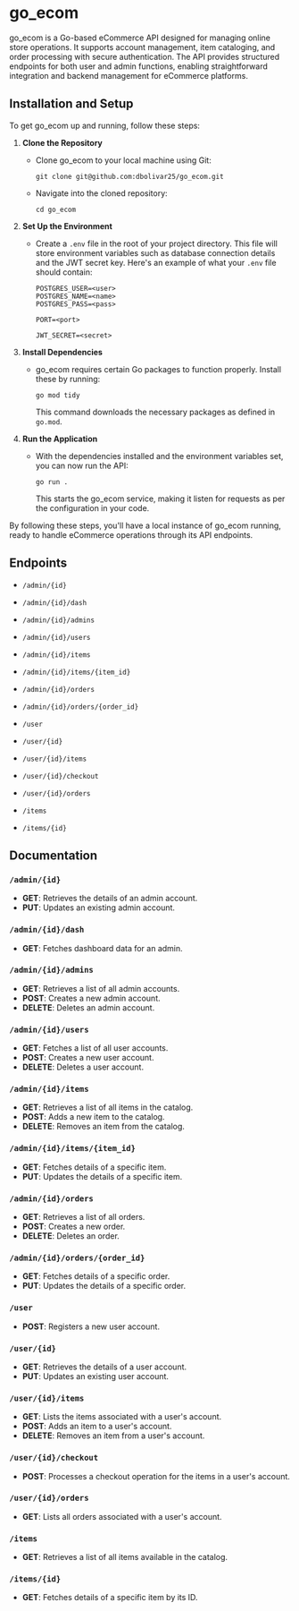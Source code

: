 # go_ecom

go_ecom is a Go-based eCommerce API designed for managing online store
operations. It supports account management, item cataloging, and order
processing with secure authentication. The API provides structured endpoints for
both user and admin functions, enabling straightforward integration and backend
management for eCommerce platforms.

## Installation and Setup

To get go_ecom up and running, follow these steps:

1. **Clone the Repository**

   - Clone go_ecom to your local machine using Git:
     ```
     git clone git@github.com:dbolivar25/go_ecom.git
     ```
   - Navigate into the cloned repository:
     ```
     cd go_ecom
     ```

2. **Set Up the Environment**

   - Create a `.env` file in the root of your project directory. This file will
     store environment variables such as database connection details and the JWT
     secret key. Here's an example of what your `.env` file should contain:

     ```
     POSTGRES_USER=<user>
     POSTGRES_NAME=<name>
     POSTGRES_PASS=<pass>

     PORT=<port>

     JWT_SECRET=<secret>
     ```

3. **Install Dependencies**

   - go_ecom requires certain Go packages to function properly. Install these by
     running:
     ```
     go mod tidy
     ```
     This command downloads the necessary packages as defined in `go.mod`.

4. **Run the Application**
   - With the dependencies installed and the environment variables set, you can
     now run the API:
     ```
     go run .
     ```
     This starts the go_ecom service, making it listen for requests as per the
     configuration in your code.

By following these steps, you'll have a local instance of go_ecom running, ready
to handle eCommerce operations through its API endpoints.

## Endpoints

- `/admin/{id}`
- `/admin/{id}/dash`
- `/admin/{id}/admins`
- `/admin/{id}/users`
- `/admin/{id}/items`
- `/admin/{id}/items/{item_id}`
- `/admin/{id}/orders`
- `/admin/{id}/orders/{order_id}`

- `/user`
- `/user/{id}`
- `/user/{id}/items`
- `/user/{id}/checkout`
- `/user/{id}/orders`

- `/items`
- `/items/{id}`

## Documentation

### `/admin/{id}`

- **GET**: Retrieves the details of an admin account.
- **PUT**: Updates an existing admin account.

### `/admin/{id}/dash`

- **GET**: Fetches dashboard data for an admin.

### `/admin/{id}/admins`

- **GET**: Retrieves a list of all admin accounts.
- **POST**: Creates a new admin account.
- **DELETE**: Deletes an admin account.

### `/admin/{id}/users`

- **GET**: Fetches a list of all user accounts.
- **POST**: Creates a new user account.
- **DELETE**: Deletes a user account.

### `/admin/{id}/items`

- **GET**: Retrieves a list of all items in the catalog.
- **POST**: Adds a new item to the catalog.
- **DELETE**: Removes an item from the catalog.

### `/admin/{id}/items/{item_id}`

- **GET**: Fetches details of a specific item.
- **PUT**: Updates the details of a specific item.

### `/admin/{id}/orders`

- **GET**: Retrieves a list of all orders.
- **POST**: Creates a new order.
- **DELETE**: Deletes an order.

### `/admin/{id}/orders/{order_id}`

- **GET**: Fetches details of a specific order.
- **PUT**: Updates the details of a specific order.

### `/user`

- **POST**: Registers a new user account.

### `/user/{id}`

- **GET**: Retrieves the details of a user account.
- **PUT**: Updates an existing user account.

### `/user/{id}/items`

- **GET**: Lists the items associated with a user's account.
- **POST**: Adds an item to a user's account.
- **DELETE**: Removes an item from a user's account.

### `/user/{id}/checkout`

- **POST**: Processes a checkout operation for the items in a user's account.

### `/user/{id}/orders`

- **GET**: Lists all orders associated with a user's account.

### `/items`

- **GET**: Retrieves a list of all items available in the catalog.

### `/items/{id}`

- **GET**: Fetches details of a specific item by its ID.

